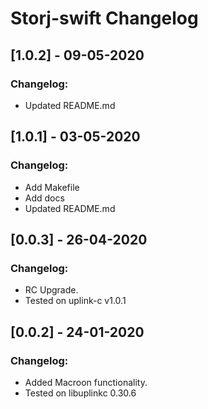 # Storj-swift Changelog

## [1.0.2] - 09-05-2020
### Changelog:
* Updated README.md

## [1.0.1] - 03-05-2020
### Changelog:
* Add Makefile
* Add docs
* Updated README.md

## [0.0.3] - 26-04-2020
### Changelog:
* RC Upgrade.
* Tested on uplink-c v1.0.1

## [0.0.2] - 24-01-2020
### Changelog:
* Added Macroon functionality.
* Tested on libuplinkc 0.30.6
